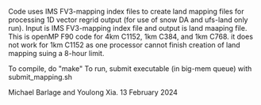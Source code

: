 Code uses IMS FV3-mapping index files to create land mapping files for processing 1D vector regrid output (for use of snow DA and ufs-land only run). Input is IMS FV3-mapping index file and output is land maaping file. This is openMP F90 code for 4km C1152, 1km C384, and 1km C768. it does not work for 1km C1152 as one processor cannot finish creation of land mapping suing a 8-hour limit.

To compile, do "make"
To run, submit executable (in big-mem queue) with submit_mapping.sh

Michael Barlage and Youlong Xia.
13 February 2024  
